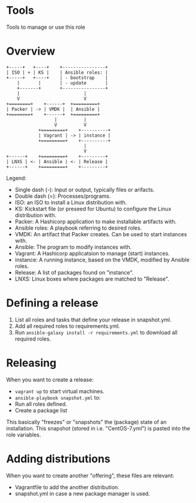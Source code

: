 # Tools
Tools to manage or use this role

# Overview
```text
+-----+   +----+    +----------------+
| ISO | + | KS |    | Ansible roles: |
+-----+   +----+    | - bootstrap    |
    |       |       | - update       |
    +-------+       +----------------+
    |                        |
    V                        V
+========+    +------+  +=========+
| Packer | -> | VMDK |  | Ansible |
+========+    +------+  +=========+
                  |          |
                  V          V
            +=========+    +----------+
            | Vagrant | -> | instance |
            +=========+    +----------+
                             |
                             V
+------+    +=========+    +---------+
| LNXS | <- | Ansible | <- | Release |
+------+    +=========+    +---------+
```

Legend:
- Single dash (-): Input or output, typically files or arifacts.
- Double dash (=): Processes/programs.
- ISO: an ISO to install a Linux distribution with.
- KS: Kickstart file (or preseed for Ubuntu) to configure the Linux distribution with.
- Packer: A Hashicorp application to make installable artifacts with.
- Ansible roles: A playbook referring to desired roles.
- VMDK: An artifact that Packer creates. Can be used to start instances with.
- Ansible: The program to modify instances with.
- Vagrant: A Hashicorp applicatsion to manage (start) instances.
- instance: A running instance, based on the VMDK, modified by Ansible roles.
- Release: A list of packages found on "instance".
- LNXS: Linux boxes where packages are matched to "Release".

# Defining a release
1. List all roles and tasks that define your release in snapshot.yml.
2. Add all required roles to requirements.yml.
3. Run `ansible-galaxy install -r requirements.yml` to download all required roles.

# Releasing
When you want to create a release:
- `vagrant up` to start virtual machines.
- `ansible-playbook snapshot.yml` to:
- Run all roles defined.
- Create a package list

This basically "freezes" or "snapshots" the (package) state of an installation. This snapshot (stored in i.e. "CentOS-7.yml") is pasted into the role variables.

# Adding distributions
When you want to create another "offering", these files are relevant:
- Vagrantfile to add the another distribution.
- snapshot.yml in case a new package manager is used.
